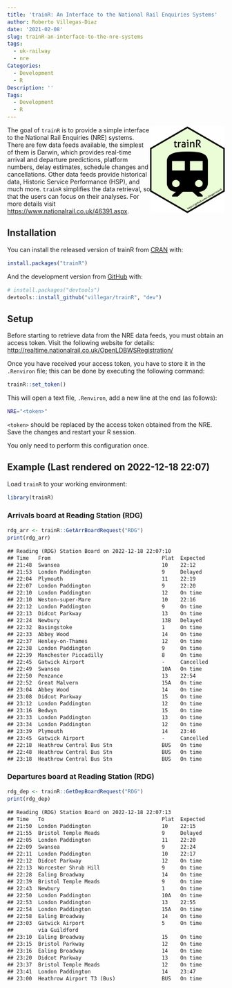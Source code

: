 ```yaml
---
title: 'trainR: An Interface to the National Rail Enquiries Systems'
author: Roberto Villegas-Diaz
date: '2021-02-08'
slug: trainR-an-interface-to-the-nre-systems
tags:
  - uk-railway
  - nre
Categories:
  - Development
  - R
Description: ''
Tags:
  - Development
  - R
---
```


<img src="https://raw.githubusercontent.com/villegar/trainR/main/inst/images/logo.png" alt="logo" align="right" height=200px/>

The goal of `trainR` is to provide a simple interface to the 
National Rail Enquiries (NRE) systems. There are few data feeds 
available, the simplest of them is Darwin, which provides real-time 
arrival and departure predictions, platform numbers, delay estimates, 
schedule changes and cancellations. Other data feeds provide historical 
data, Historic Service Performance (HSP), and much more. `trainR` 
simplifies the data retrieval, so that the users can focus on their 
analyses. For more details visit 
https://www.nationalrail.co.uk/46391.aspx.

## Installation

You can install the released version of trainR from [CRAN](https://CRAN.R-project.org) with:

``` r
install.packages("trainR")
```

And the development version from [GitHub](https://github.com/) with:

``` r
# install.packages("devtools")
devtools::install_github("villegar/trainR", "dev")
```

## Setup
Before starting to retrieve data from the NRE data feeds, you must obtain an access token. 
Visit the following website for details: http://realtime.nationalrail.co.uk/OpenLDBWSRegistration/

Once you have received your access token, you have to store it in the `.Renviron` file; this can be 
done by executing the following command:


```r
trainR::set_token()
```

This will open a text file, `.Renviron`, add a new line at the end (as follows):

```bash
NRE="<token>"
```

`<token>` should be replaced by the access token obtained from the NRE. Save the changes and restart 
your R session.

You only need to perform this configuration once.

## Example (Last rendered on 2022-12-18 22:07)

Load `trainR` to your working environment:

```r
library(trainR)
```

### Arrivals board at Reading Station (RDG)


```r
rdg_arr <- trainR::GetArrBoardRequest("RDG")
print(rdg_arr)
```

```
## Reading (RDG) Station Board on 2022-12-18 22:07:10
## Time   From                                    Plat  Expected
## 21:48  Swansea                                 10    22:12
## 21:53  London Paddington                       9     Delayed
## 22:04  Plymouth                                11    22:19
## 22:07  London Paddington                       9     22:20
## 22:10  London Paddington                       12    On time
## 22:10  Weston-super-Mare                       10    22:16
## 22:12  London Paddington                       9     On time
## 22:13  Didcot Parkway                          13    On time
## 22:24  Newbury                                 13B   Delayed
## 22:32  Basingstoke                             1     On time
## 22:33  Abbey Wood                              14    On time
## 22:37  Henley-on-Thames                        12    On time
## 22:38  London Paddington                       9     On time
## 22:39  Manchester Piccadilly                   8     On time
## 22:45  Gatwick Airport                         -     Cancelled
## 22:49  Swansea                                 10A   On time
## 22:50  Penzance                                13    22:54
## 22:52  Great Malvern                           15A   On time
## 23:04  Abbey Wood                              14    On time
## 23:08  Didcot Parkway                          15    On time
## 23:12  London Paddington                       12    On time
## 23:16  Bedwyn                                  15    On time
## 23:33  London Paddington                       13    On time
## 23:34  London Paddington                       12    On time
## 23:39  Plymouth                                14    23:46
## 23:45  Gatwick Airport                         -     Cancelled
## 22:18  Heathrow Central Bus Stn                BUS   On time
## 22:48  Heathrow Central Bus Stn                BUS   On time
## 23:18  Heathrow Central Bus Stn                BUS   On time
```

### Departures board at Reading Station (RDG)


```r
rdg_dep <- trainR::GetDepBoardRequest("RDG")
print(rdg_dep)
```

```
## Reading (RDG) Station Board on 2022-12-18 22:07:13
## Time   To                                      Plat  Expected
## 21:50  London Paddington                       10    22:15
## 21:55  Bristol Temple Meads                    9     Delayed
## 22:05  London Paddington                       11    22:20
## 22:09  Swansea                                 9     22:24
## 22:11  London Paddington                       10    22:17
## 22:12  Didcot Parkway                          12    On time
## 22:13  Worcester Shrub Hill                    9     On time
## 22:28  Ealing Broadway                         14    On time
## 22:39  Bristol Temple Meads                    9     On time
## 22:43  Newbury                                 1     On time
## 22:50  London Paddington                       10A   On time
## 22:53  London Paddington                       13    22:55
## 22:54  London Paddington                       15A   On time
## 22:58  Ealing Broadway                         14    On time
## 23:03  Gatwick Airport                         5     On time
##        via Guildford                           
## 23:10  Ealing Broadway                         15    On time
## 23:15  Bristol Parkway                         12    On time
## 23:16  Ealing Broadway                         14    On time
## 23:20  Didcot Parkway                          13    On time
## 23:37  Bristol Temple Meads                    12    On time
## 23:41  London Paddington                       14    23:47
## 23:00  Heathrow Airport T3 (Bus)               BUS   On time
```
